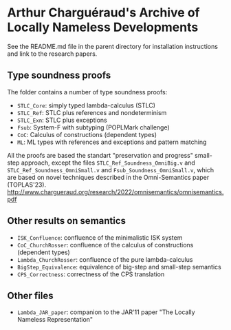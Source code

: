 # Arthur Charguéraud's Archive of Locally Nameless Developments

See the README.md file in the parent directory for installation instructions
and link to the research papers.


Type soundness proofs
-------------------

The folder contains a number of type soundness proofs:

- `STLC_Core`: simply typed lambda-calculus (STLC)
- `STLC_Ref`: STLC plus references and nondeterminism
- `STLC_Exn`: STLC plus exceptions
- `Fsub`: System-F with subtyping (POPLMark challenge)
- `CoC`: Calculus of constructions (dependent types)
- `ML`: ML types with references and exceptions and pattern matching

All the proofs are based the standart "preservation and progress" small-step approach,
except the files `STLC_Ref_Soundness_OmniBig.v` and `STLC_Ref_Soundness_OmniSmall.v` and `Fsub_Soundness_OmniSmall.v`,
which are based on novel techniques described in the Omni-Semantics paper (TOPLAS'23).
http://www.chargueraud.org/research/2022/omnisemantics/omnisemantics.pdf


Other results on semantics
-------------------

- `ISK_Confluence`: confluence of the minimalistic ISK system
- `CoC_ChurchRosser`: confluence of the calculus of constructions (dependent types)
- `Lambda_ChurchRosser`: confluence of the pure lambda-calculus
- `BigStep_Equivalence`: equivalence of big-step and small-step semantics
- `CPS_Correctness`: correctness of the CPS translation

Other files
-------------------

- `Lambda_JAR_paper`: companion to the JAR'11 paper "The Locally Nameless Representation"

